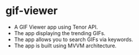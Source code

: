 # gif-viewer
- A GIF Viewer app using Tenor API.
- The app displaying the trending GIFs.
- The app allows you to search GIFs via keywords.
- The app is built using MVVM architecture.
